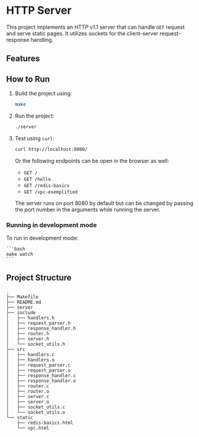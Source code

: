 # HTTP Server

This project implements an HTTP v1.1 server that can handle `GET` request and serve static pages. It utilizes sockets for the client-server request-response handling.

## Features

## How to Run

1. Build the project using:
   ```bash
   make
   ```
2. Run the project:
   ```bash
   ./server
   ```
3. Test using `curl`:

   ```bash
   curl http://localhost:8080/
   ```

   Or the following endpoints can be open in the browser as well:

   - `GET /`
   - `GET /hello`
   - `GET /redis-basics`
   - `GET /vpc-exemplified`

   The server runs on port 8080 by default but can be changed by passing the port number in the arguments while running the server.

### Running in development mode

To run in development mode:

    ```bash
    make watch
    ```

## Project Structure

```
.
├── Makefile
├── README.md
├── server
├── include
│   ├── handlers.h
│   ├── request_parser.h
│   ├── response_handler.h
│   ├── router.h
│   ├── server.h
│   └── socket_utils.h
├── src
│   ├── handlers.c
│   ├── handlers.o
│   ├── request_parser.c
│   ├── request_parser.o
│   ├── response_handler.c
│   ├── response_handler.o
│   ├── router.c
│   ├── router.o
│   ├── server.c
│   ├── server.o
│   ├── socket_utils.c
│   └── socket_utils.o
└── static
    ├── redis-basics.html
    └── vpc.html
```
